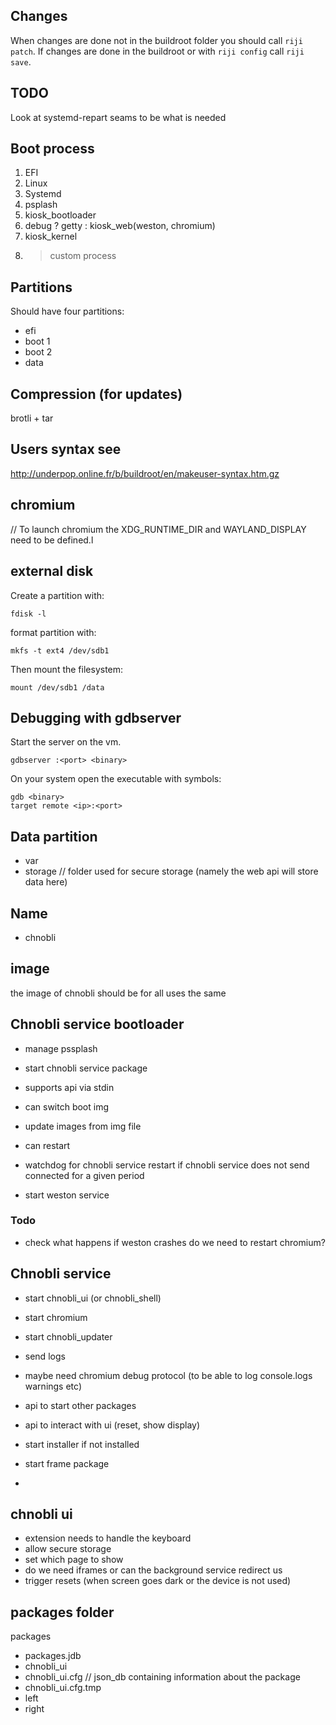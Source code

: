 
## Changes

When changes are done not in the buildroot folder you should
call `riji patch`. If changes are done in the buildroot or
with `riji config` call `riji save`.

## TODO
Look at systemd-repart seams to be what is needed

## Boot process

1. EFI
2. Linux
3. Systemd
4. psplash
5. kiosk_bootloader
6. debug ? getty : kiosk_web(weston, chromium)
7. kiosk_kernel
8. > custom process

## Partitions

Should have four partitions:

- efi
- boot 1
- boot 2
- data

## Compression (for updates)
brotli + tar

## Users syntax see
http://underpop.online.fr/b/buildroot/en/makeuser-syntax.htm.gz

## chromium
// To launch chromium the XDG_RUNTIME_DIR and WAYLAND_DISPLAY need to be defined.l

## external disk
Create a partition with:
```
fdisk -l
```
format partition with:
```
mkfs -t ext4 /dev/sdb1
```
Then mount the filesystem:
```
mount /dev/sdb1 /data
```

## Debugging with gdbserver
Start the server on the vm.
```
gdbserver :<port> <binary>
```
On your system open the executable with symbols:
```
gdb <binary>
target remote <ip>:<port>
```

## Data partition
- var
- storage
  // folder used for secure storage (namely the web api will store data here)


## Name

- chnobli


## image
the image of chnobli should be for all uses the same

## Chnobli service bootloader

- manage pssplash
- start chnobli service package

- supports api via stdin
 - can switch boot img
 - update images from img file
 - can restart
 - watchdog for chnobli service
   restart if chnobli service does not send
   connected for a given period
 - start weston service

### Todo
- check what happens if weston crashes
  do we need to restart chromium?

## Chnobli service

- start chnobli_ui (or chnobli_shell)
- start chromium
- start chnobli_updater
- send logs
- maybe need chromium debug protocol (to be able to log console.logs warnings etc)

- api to start other packages
- api to interact with ui (reset, show display)

- start installer if not installed

- start frame package
 - 



## chnobli ui
- extension needs to handle the keyboard
- allow secure storage
- set which page to show
- do we need iframes or can the background service redirect
  us
- trigger resets (when screen goes dark or the device is not used)



## packages folder
packages
 - packages.jdb
 - chnobli_ui
  - chnobli_ui.cfg // json_db containing information about the package
  - chnobli_ui.cfg.tmp
  - left
  - right